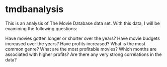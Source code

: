 # tmdbanalysis
This is an analysis of The Movie Database data set. With this data, I will be examining the following questions: 

Have movies gotten longer or shorter over the years?
Have movie budgets increased over the years?
Have profits increased?
What is the most common genre?
What are the most profitable movies?
Which months are associated with higher profits?
Are there any very strong correlations in the data?
